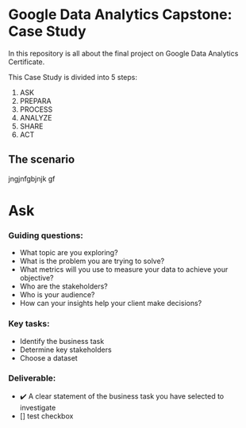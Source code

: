 # Google Data Analytics Capstone: Case Study
In this repository is all about the final project on Google Data Analytics Certificate. 

This Case Study is divided into 5 steps:

1. ASK
2. PREPARA
3. PROCESS
4. ANALYZE
5. SHARE
6. ACT

## The scenario
jngjnfgbjnjk gf


# Ask

### Guiding questions:
- What topic are you exploring?
- What is the problem you are trying to solve?
- What metrics will you use to measure your data to achieve your objective?
- Who are the stakeholders?
- Who is your audience?
- How can your insights help your client make decisions? 
### Key tasks:
- Identify the business task
- Determine key stakeholders
- Choose a dataset
### Deliverable:
- :heavy_check_mark: A clear statement of the business task you have selected to investigate
- [] test checkbox



